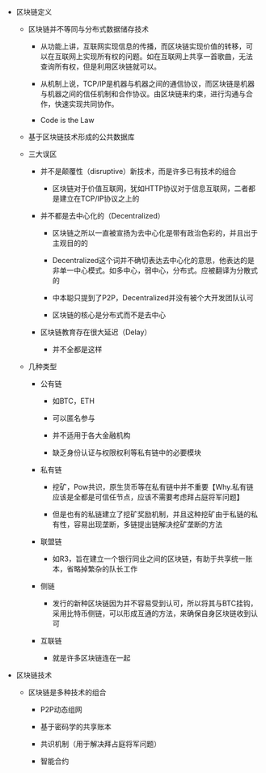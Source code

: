 - 区块链定义

  - 区块链并不等同与分布式数据储存技术

    - 从功能上讲，互联网实现信息的传播，而区块链实现价值的转移，可以在互联网上实现所有权的问题。如在互联网上共享一首歌曲，无法查询所有权，但是利用区块链就可以。

    - 从机制上说，TCP/IP是机器与机器之间的通信协议，而区块链是机器与机器之间的信任机制和合作协议。由区块链来约束，进行沟通与合作，快速实现共同协作。

    - Code is the Law

  - 基于区块链技术形成的公共数据库

  - 三大误区

    - 并不是颠覆性（disruptive）新技术，而是许多已有技术的组合
      - 区块链对于价值互联网，犹如HTTP协议对于信息互联网，二者都是建立在TCP/IP协议之上的

    - 并不都是去中心化的（Decentralized）

      - 区块链之所以一直被宣扬为去中心化是带有政治色彩的，并且出于主观目的的

      - Decentralized这个词并不确切表达去中心化的意思，他表达的是非单一中心模式。如多中心，弱中心，分布式。应被翻译为分散式的

      - 中本聪只提到了P2P，Decentralized并没有被个大开发团队认可

      - 区块链的核心是分布式而不是去中心

    - 区块链教育存在很大延迟（Delay）
      - 并不全都是这样

  - 几种类型

    - 公有链

      - 如BTC，ETH

      - 可以匿名参与

      - 并不适用于各大金融机构

      - 缺乏身份认证与权限权利等私有链中的必要模块

    - 私有链

      - 挖矿，Pow共识，原生货币等在私有链中并不重要【Why.私有链应该是全都是可信任节点，应该不需要考虑拜占庭将军问题】

      - 但是也有的私链建立了挖矿奖励机制，并且这种挖矿由于私链的私有性，容易出现垄断，多链提出链解决挖矿垄断的方法

    - 联盟链
      - 如R3，旨在建立一个银行同业之间的区块链，有助于共享统一账本，省略掉繁杂的队长工作

    - 侧链
      - 发行的新种区块链因为并不容易受到认可，所以将其与BTC挂钩，采用比特币侧链，可以形成互通的方法，来确保自身区块链收到认可

    - 互联链
      - 就是许多区块链连在一起

- 区块链技术

  - 区块链是多种技术的组合

    - P2P动态组网

    - 基于密码学的共享账本

    - 共识机制（用于解决拜占庭将军问题）

    - 智能合约